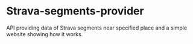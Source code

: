 # Strava-segments-provider
API providing data of Strava segments near specified place and a simple website showing how it works.
